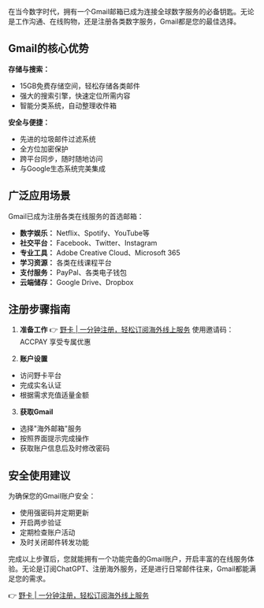 在当今数字时代，拥有一个Gmail邮箱已成为连接全球数字服务的必备钥匙。无论是工作沟通、在线购物，还是注册各类数字服务，Gmail都是您的最佳选择。

## Gmail的核心优势

**存储与搜索：**
- 15GB免费存储空间，轻松存储各类邮件
- 强大的搜索引擎，快速定位所需内容
- 智能分类系统，自动整理收件箱

**安全与便捷：**
- 先进的垃圾邮件过滤系统
- 全方位加密保护
- 跨平台同步，随时随地访问
- 与Google生态系统完美集成

## 广泛应用场景

Gmail已成为注册各类在线服务的首选邮箱：

- **数字娱乐：** Netflix、Spotify、YouTube等
- **社交平台：** Facebook、Twitter、Instagram
- **专业工具：** Adobe Creative Cloud、Microsoft 365
- **学习资源：** 各类在线课程平台
- **支付服务：** PayPal、各类电子钱包
- **云端储存：** Google Drive、Dropbox

## 注册步骤指南

1. **准备工作**
👉 [野卡 | 一分钟注册，轻松订阅海外线上服务](https://bit.ly/bewildcard)
使用邀请码：ACCPAY 享受专属优惠

2. **账户设置**
- 访问野卡平台
- 完成实名认证
- 根据需求充值适量金额

3. **获取Gmail**
- 选择"海外邮箱"服务
- 按照界面提示完成操作
- 获取账户信息后及时修改密码

## 安全使用建议

为确保您的Gmail账户安全：
- 使用强密码并定期更新
- 开启两步验证
- 定期检查账户活动
- 及时关闭邮件转发功能

完成以上步骤后，您就能拥有一个功能完备的Gmail账户，开启丰富的在线服务体验。无论是订阅ChatGPT、注册海外服务，还是进行日常邮件往来，Gmail都能满足您的需求。

👉 [野卡 | 一分钟注册，轻松订阅海外线上服务](https://bit.ly/bewildcard)